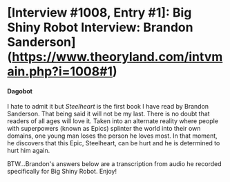 # [Interview #1008, Entry #1]: Big Shiny Robot Interview: Brandon Sanderson](https://www.theoryland.com/intvmain.php?i=1008#1)

#### Dagobot

I hate to admit it but
*Steelheart*
is the first book I have read by Brandon Sanderson. That being said it will not be my last. There is no doubt that readers of all ages will love it. Taken into an alternate reality where people with superpowers (known as Epics) splinter the world into their own domains, one young man loses the person he loves most. In that moment, he discovers that this Epic, Steelheart, can be hurt and he is determined to hurt him again.

BTW...Brandon's answers below are a transcription from audio he recorded specifically for Big Shiny Robot. Enjoy!

